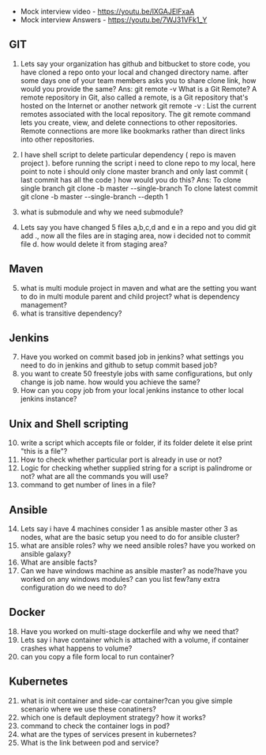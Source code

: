 - Mock interview video - https://youtu.be/lXGAJElFxaA
- Mock interview Answers - https://youtu.be/7WJ31VFk1_Y


GIT
---------------------------------------------------------------------------------------------------------------------------------
1. Lets say your organization has github and bitbucket to store code, you have cloned a repo onto your local and changed directory name. after some days one of your team members asks you to share clone link, how would you provide the same?
Ans: git remote -v
What is a Git Remote? A remote repository in Git, also called a remote, is a Git repository that's hosted on the Internet or another network
git remote -v : List the current remotes associated with the local repository.
The git remote command lets you create, view, and delete connections to other repositories. Remote connections are more like bookmarks rather than direct links into other repositories.

2. I have shell script to delete particular dependency ( repo is maven project ). before running the script i need to clone repo to my local, here point to note i should only clone master branch and only last commit ( last commit has all the code ) how would you do this?
Ans: To clone single branch git clone -b master --single-branch <git url>
     To clone latest commit  git clone -b master --single-branch --depth 1 <git url>


3. what is submodule and why we need submodule?
4. Lets say you have changed 5 files a,b,c,d and e in a repo and you did git add ., now all the files are in staging area, now i decided not to commit file d. how would delete it from staging area?

Maven
--------------------------------------------------------------------------------------------------------------------------
5. what is multi module project in maven and what are the setting you want to do in multi module parent and child project? what is dependency management?
6. what is transitive dependency?

Jenkins 
--------------------------------------------------------------------------------------------------------
7. Have you worked on commit based job in jenkins? what settings you need to do in jenkins and github to setup commit based job?
8. you want to create 50 freestyle jobs with same configurations, but only change is job name. how would you achieve the same?
9. How can you copy job from your local jenkins instance to other local jenkins instance?

Unix and Shell scripting 
---------------------------------------------------------------------------------------------------------------------
10. write a script which accepts file or folder, if its folder delete it else print "this is a file"?
11. How to check whether particular port is already in use or not?
12. Logic for checking whether supplied string for a script is palindrome or not? what are all the commands you will use?
13. command to get number of lines in a file?

Ansible
-----------------------------------------------------------------------------------------------------------------------
14. Lets say i have 4 machines consider 1 as ansible master other 3 as nodes, what are the basic setup you need to do for ansible cluster?
15. what are ansible roles? why we need ansible roles? have you worked on ansible galaxy?
16. What are ansible facts?
17. Can we have windows machine as ansible master? as node?have you worked on any windows modules? can you list few?any extra configuration do we need to do?

Docker
------------------------------------------------------------------------------------------------------------------------------
18. Have you worked on multi-stage dockerfile and why we need that?
19. Lets say i have container which is attached with a volume, if container crashes what happens to volume?
20. can you copy a file form local to run container?


Kubernetes
--------------------------------------------------------------------------------------------------------------------------------------
21. what is init container and side-car container?can you give simple scenario where we use these conatiners?
22. which one is default deployment strategy? how it works?
23. command to check the container logs in pod?
24. what are the types of services present in kubernetes?
25. What is the link between pod and service?
